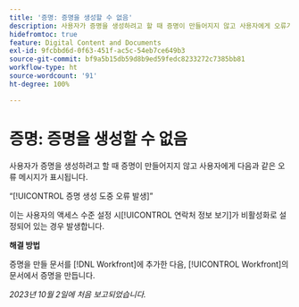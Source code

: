 ```yaml
---
title: '증명: 증명을 생성할 수 없음'
description: 사용자가 증명을 생성하려고 할 때 증명이 만들어지지 않고 사용자에게 오류가 표시됩니다.
hidefromtoc: true
feature: Digital Content and Documents
exl-id: 9fcbbd6d-0f63-451f-ac5c-54eb7ce649b3
source-git-commit: bf9a5b15db59d8b9ed59fedc8233272c7385bb81
workflow-type: ht
source-wordcount: '91'
ht-degree: 100%

---
```


# 증명: 증명을 생성할 수 없음

사용자가 증명을 생성하려고 할 때 증명이 만들어지지 않고 사용자에게 다음과 같은 오류 메시지가 표시됩니다.

“[!UICONTROL 증명 생성 도중 오류 발생]”

이는 사용자의 액세스 수준 설정 시[!UICONTROL  연락처 정보 보기]가 비활성화로 설정되어 있는 경우 발생합니다.

**해결 방법**

증명을 만들 문서를 [!DNL Workfront]에 추가한 다음, [!UICONTROL Workfront]의 문서에서 증명을 만듭니다.

_2023년 10월 2일에 처음 보고되었습니다._

